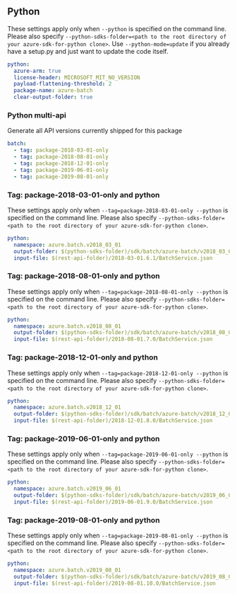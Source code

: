 ## Python

These settings apply only when `--python` is specified on the command line.
Please also specify `--python-sdks-folder=<path to the root directory of your azure-sdk-for-python clone>`.
Use `--python-mode=update` if you already have a setup.py and just want to update the code itself.

``` yaml $(python)
python:
  azure-arm: true
  license-header: MICROSOFT_MIT_NO_VERSION
  payload-flattening-threshold: 2
  package-name: azure-batch
  clear-output-folder: true
```

### Python multi-api

Generate all API versions currently shipped for this package

```yaml $(python) && $(multiapi)
batch:
  - tag: package-2018-03-01-only
  - tag: package-2018-08-01-only
  - tag: package-2018-12-01-only
  - tag: package-2019-06-01-only
  - tag: package-2019-08-01-only
```

### Tag: package-2018-03-01-only and python

These settings apply only when `--tag=package-2018-03-01-only --python` is specified on the command line.
Please also specify `--python-sdks-folder=<path to the root directory of your azure-sdk-for-python clone>`.

``` yaml $(tag) == 'package-2018-03-01-only' && $(python)
python:
  namespace: azure.batch.v2018_03_01
  output-folder: $(python-sdks-folder)/sdk/batch/azure-batch/v2018_03_01
  input-file: $(rest-api-folder)/2018-03-01.6.1/BatchService.json
```

### Tag: package-2018-08-01-only and python

These settings apply only when `--tag=package-2018-08-01-only --python` is specified on the command line.
Please also specify `--python-sdks-folder=<path to the root directory of your azure-sdk-for-python clone>`.

``` yaml $(tag) == 'package-2018-08-01-only' && $(python)
python:
  namespace: azure.batch.v2018_08_01
  output-folder: $(python-sdks-folder)/sdk/batch/azure-batch/v2018_08_01
  input-file: $(rest-api-folder)/2018-08-01.7.0/BatchService.json
```

### Tag: package-2018-12-01-only and python

These settings apply only when `--tag=package-2018-12-01-only --python` is specified on the command line.
Please also specify `--python-sdks-folder=<path to the root directory of your azure-sdk-for-python clone>`.

``` yaml $(tag) == 'package-2018-12-01-only' && $(python)
python:
  namespace: azure.batch.v2018_12_01
  output-folder: $(python-sdks-folder)/sdk/batch/azure-batch/v2018_12_01
  input-file: $(rest-api-folder)/2018-12-01.8.0/BatchService.json
```

### Tag: package-2019-06-01-only and python

These settings apply only when `--tag=package-2019-06-01-only --python` is specified on the command line.
Please also specify `--python-sdks-folder=<path to the root directory of your azure-sdk-for-python clone>`.

``` yaml $(tag) == 'package-2019-06-01-only' && $(python)
python:
  namespace: azure.batch.v2019_06_01
  output-folder: $(python-sdks-folder)/sdk/batch/azure-batch/v2019_06_01
  input-file: $(rest-api-folder)/2019-06-01.9.0/BatchService.json
```

### Tag: package-2019-08-01-only and python

These settings apply only when `--tag=package-2019-08-01-only --python` is specified on the command line.
Please also specify `--python-sdks-folder=<path to the root directory of your azure-sdk-for-python clone>`.

``` yaml $(tag) == 'package-2019-08-01-only' && $(python)
python:
  namespace: azure.batch.v2019_08_01
  output-folder: $(python-sdks-folder)/sdk/batch/azure-batch/v2019_08_01
  input-file: $(rest-api-folder)/2019-08-01.10.0/BatchService.json
```
